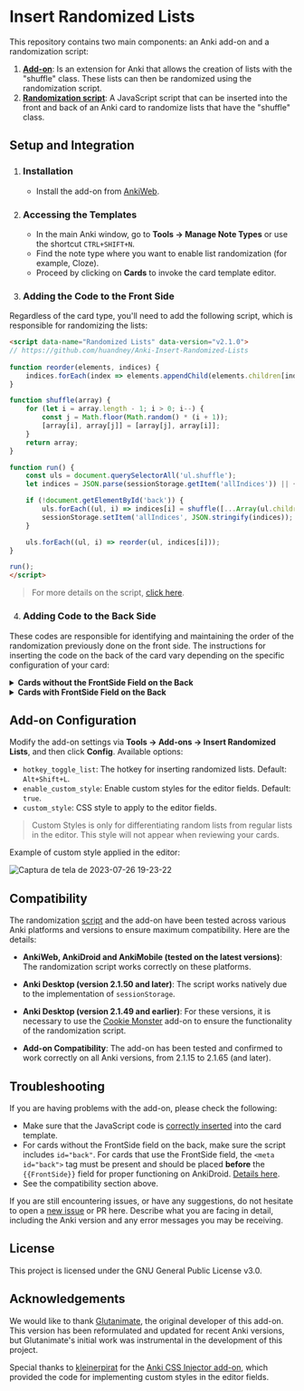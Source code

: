 # Insert Randomized Lists

This repository contains two main components: an Anki add-on and a randomization script:

1. **[Add-on](https://github.com/huandney/Anki-Insert-Randomized-Lists/tree/main/src/addon)**: Is an extension for Anki that allows the creation of lists with the "shuffle" class. These lists can then be randomized using the randomization script.
2. **[Randomization script](https://github.com/huandney/Anki-Insert-Randomized-Lists/tree/main/src/card)**: A JavaScript script that can be inserted into the front and back of an Anki card to randomize lists that have the "shuffle" class.

## Setup and Integration

1. ### Installation
    - Install the add-on from [AnkiWeb](https://ankiweb.net/shared/info/1610249201).

2. ### Accessing the Templates
    
    - In the main Anki window, go to **Tools → Manage Note Types** or use the shortcut `CTRL+SHIFT+N`.
    - Find the note type where you want to enable list randomization (for example, Cloze).
    - Proceed by clicking on **Cards** to invoke the card template editor.

3. ### Adding the Code to the Front Side
Regardless of the card type, you'll need to add the following script, which is responsible for randomizing the lists:
```html
<script data-name="Randomized Lists" data-version="v2.1.0">
// https://github.com/huandney/Anki-Insert-Randomized-Lists
    
function reorder(elements, indices) {
    indices.forEach(index => elements.appendChild(elements.children[index]));
}

function shuffle(array) {
    for (let i = array.length - 1; i > 0; i--) {
        const j = Math.floor(Math.random() * (i + 1));
        [array[i], array[j]] = [array[j], array[i]];
    }
    return array;
}

function run() {
    const uls = document.querySelectorAll('ul.shuffle');
    let indices = JSON.parse(sessionStorage.getItem('allIndices')) || {};

    if (!document.getElementById('back')) {
        uls.forEach((ul, i) => indices[i] = shuffle([...Array(ul.children.length).keys()]));
        sessionStorage.setItem('allIndices', JSON.stringify(indices));
    }

    uls.forEach((ul, i) => reorder(ul, indices[i]));
}

run();
</script>
```
> For more details on the script, [click here](https://github.com/huandney/Anki-Insert-Randomized-Lists/tree/main/src/card).

4. ### Adding Code to the Back Side
These codes are responsible for identifying and maintaining the order of the randomization previously done on the front side.
The instructions for inserting the code on the back of the card vary depending on the specific configuration of your card:

<details>
  <summary><strong>Cards without the FrontSide Field on the Back</strong></summary>
    
If your card does not have the `{{FrontSide}}` field, you should add the entire script with the addition of the `id="back"` to the metadata, as shown below:
  
```html
<script data-name="Randomized Lists" data-version="v2.1.0" id="back">
// https://github.com/huandney/Anki-Insert-Randomized-Lists
    
function reorder(elements, indices) {
    indices.forEach(index => elements.appendChild(elements.children[index]));
}

function shuffle(array) {
    for (let i = array.length - 1; i > 0; i--) {
        const j = Math.floor(Math.random() * (i + 1));
        [array[i], array[j]] = [array[j], array[i]];
    }
    return array;
}

function run() {
    const uls = document.querySelectorAll('ul.shuffle');
    let indices = JSON.parse(sessionStorage.getItem('allIndices')) || {};

    if (!document.getElementById('back')) {
        uls.forEach((ul, i) => indices[i] = shuffle([...Array(ul.children.length).keys()]));
        sessionStorage.setItem('allIndices', JSON.stringify(indices));
    }

    uls.forEach((ul, i) => reorder(ul, indices[i]));
}

run();
</script>
```
</details>

<details>
  <summary><strong>Cards with FrontSide Field on the Back</strong></summary>
    
For cards that use the FrontSide field on the back, you don't need to add the entire script again. Simply insert the following metatag before the `{{FrontSide}}` field:
    
```html
<meta id="back">
```
> - This metatag ensures that the script correctly recognizes the back of the card and maintains the randomization order previously set on the front.
> - Placing this metatag before the `{{FrontSide}}` field is crucial for proper functioning on AnkiDroid.
</details>

## Add-on Configuration

Modify the add-on settings via **Tools → Add-ons → Insert Randomized Lists**, and then click **Config**. Available options:

- `hotkey_toggle_list`: The hotkey for inserting randomized lists. Default: `Alt+Shift+L`.
- `enable_custom_style`: Enable custom styles for the editor fields. Default: `true`.
- `custom_style`: CSS style to apply to the editor fields.

> Custom Styles is only for differentiating random lists from regular lists in the editor. This style will not appear when reviewing your cards.

Example of custom style applied in the editor:

![Captura de tela de 2023-07-26 19-23-22](https://github.com/huandney/Anki-Insert-Randomized-Lists/assets/19948348/1facd2a6-a565-4124-bc45-eaf105a2124a)

## Compatibility

The randomization [script](https://github.com/huandney/Anki-Insert-Randomized-Lists/blob/main/src/card/template.html) and the add-on have been tested across various Anki platforms and versions to ensure maximum compatibility. Here are the details:

- **AnkiWeb, AnkiDroid and AnkiMobile (tested on the latest versions)**: The randomization script works correctly on these platforms.
    
- **Anki Desktop (version 2.1.50 and later)**: The script works natively due to the implementation of `sessionStorage`.
    
- **Anki Desktop (version 2.1.49 and earlier)**: For these versions, it is necessary to use the [Cookie Monster](https://ankiweb.net/shared/info/1501583548) add-on to ensure the functionality of the randomization script.
    
- **Add-on Compatibility**: The add-on has been tested and confirmed to work correctly on all Anki versions, from 2.1.15 to 2.1.65 (and later).

## Troubleshooting

If you are having problems with the add-on, please check the following:

* Make sure that the JavaScript code is [correctly inserted](#adding-the-code-to-the-front-side) into the card template.
* For cards without the FrontSide field on the back, make sure the script includes `id="back"`. For cards that use the FrontSide field, the `<meta id="back">` tag must be present and should be placed **before** the `{{FrontSide}}` field for proper functioning on AnkiDroid. [Details here](#4-adding-code-to-the-back-side).
* See the compatibility section above.

If you are still encountering issues, or have any suggestions, do not hesitate to open a [new issue](https://github.com/huandney/Anki-Insert-Randomized-Lists/issues) or PR here. Describe what you are facing in detail, including the Anki version and any error messages you may be receiving.

## License

This project is licensed under the GNU General Public License v3.0.

## Acknowledgements

We would like to thank [Glutanimate](https://github.com/glutanimate/anki-addons-misc/tree/master/src/editor_random_list), the original developer of this add-on. This version has been reformulated and updated for recent Anki versions, but Glutanimate's initial work was instrumental in the development of this project.

Special thanks to [kleinerpirat](https://github.com/kleinerpirat) for the [Anki CSS Injector add-on](https://github.com/kleinerpirat/anki-css-injector), which provided the code for implementing custom styles in the editor fields.
